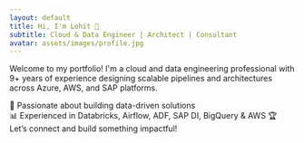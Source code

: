 ```yaml
---
layout: default
title: Hi, I'm Lohit 👋
subtitle: Cloud & Data Engineer | Architect | Consultant
avatar: assets/images/profile.jpg
---
```


Welcome to my portfolio! I'm a cloud and data engineering professional with 9+ years of experience designing scalable pipelines and architectures across Azure, AWS, and SAP platforms.

🚀 Passionate about building data-driven solutions  
📊 Experienced in Databricks, Airflow, ADF, SAP DI, BigQuery & AWS
🏆 Let’s connect and build something impactful!
